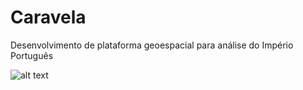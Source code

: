 # Caravela
Desenvolvimento de plataforma geoespacial para análise do Império Português

![alt text](https://images.unsplash.com/photo-1601027192343-7d787c2e5367?ixid=MXwxMjA3fDB8MHxwaG90by1wYWdlfHx8fGVufDB8fHw%3D&ixlib=rb-1.2.1&auto=format&fit=crop&w=1350&q=80.png)
